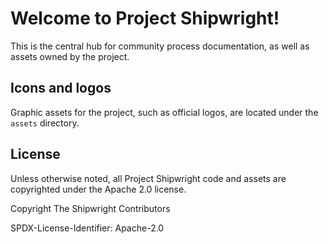 # Welcome to Project Shipwright!

This is the central hub for community process documentation, as well as assets owned by the project.

## Icons and logos

Graphic assets for the project, such as official logos, are located under the `assets` directory.

## License

Unless otherwise noted, all Project Shipwright code and assets are copyrighted under the Apache 2.0 license.

Copyright The Shipwright Contributors

SPDX-License-Identifier: Apache-2.0
